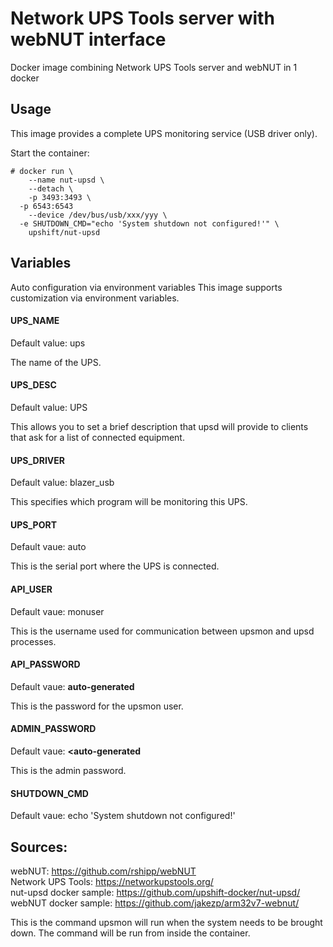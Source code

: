 # Network UPS Tools server with webNUT interface
Docker image combining Network UPS Tools server and webNUT in 1 docker

## Usage
This image provides a complete UPS monitoring service (USB driver only).

Start the container:
```
# docker run \
	--name nut-upsd \
	--detach \
	-p 3493:3493 \
  -p 6543:6543
	--device /dev/bus/usb/xxx/yyy \ 
  -e SHUTDOWN_CMD="echo 'System shutdown not configured!'" \
	upshift/nut-upsd
```

## Variables
Auto configuration via environment variables
This image supports customization via environment variables.

#### UPS_NAME
Default value: ups

The name of the UPS.

#### UPS_DESC
Default value: UPS

This allows you to set a brief description that upsd will provide to clients that ask for a list of connected equipment.

#### UPS_DRIVER
Default value: blazer_usb

This specifies which program will be monitoring this UPS.

#### UPS_PORT
Default vaue: auto

This is the serial port where the UPS is connected.

#### API_USER
Default vaue: monuser

This is the username used for communication between upsmon and upsd processes.

#### API_PASSWORD
Default vaue: **auto-generated**

This is the password for the upsmon user.

#### ADMIN_PASSWORD
Default vaue: **<auto-generated**

This is the admin password.

#### SHUTDOWN_CMD
Default vaue: echo 'System shutdown not configured!'


## Sources:
webNUT: https://github.com/rshipp/webNUT<br/>
Network UPS Tools: https://networkupstools.org/<br/>
nut-upsd docker sample: https://github.com/upshift-docker/nut-upsd/<br/>
webNUT docker sample: https://github.com/jakezp/arm32v7-webnut/<br/>



This is the command upsmon will run when the system needs to be brought down. The command will be run from inside the container.

